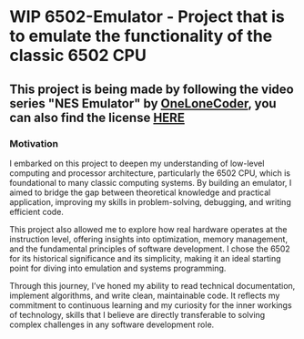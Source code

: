 # WIP 6502-Emulator - Project that is to emulate the functionality of the classic 6502 CPU
## This project is being made by following the video series "NES Emulator" by [OneLoneCoder](https://OneLoneCoder.com), you can also find the license [HERE](./LICENSE)

### Motivation

I embarked on this project to deepen my understanding of low-level computing and processor architecture, particularly the 6502 CPU, which is foundational to many classic computing systems. By building an emulator, I aimed to bridge the gap between theoretical knowledge and practical application, improving my skills in problem-solving, debugging, and writing efficient code.

This project also allowed me to explore how real hardware operates at the instruction level, offering insights into optimization, memory management, and the fundamental principles of software development. I chose the 6502 for its historical significance and its simplicity, making it an ideal starting point for diving into emulation and systems programming.

Through this journey, I’ve honed my ability to read technical documentation, implement algorithms, and write clean, maintainable code. It reflects my commitment to continuous learning and my curiosity for the inner workings of technology, skills that I believe are directly transferable to solving complex challenges in any software development role.
